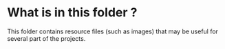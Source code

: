 # What is in this folder ?
This folder contains resource files (such as images) that may be useful for several part 
of the projects.
